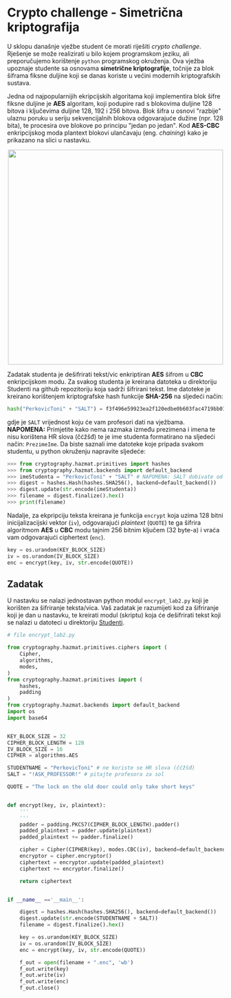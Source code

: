 
# Crypto challenge - Simetrična kriptografija

U sklopu današnje vježbe student će morati riješiti *crypto challenge*. Rješenje se može realizirati u bilo kojem programskom jeziku, ali preporučujemo korištenje ``python`` programskog okruženja. Ova vježba upoznaje studente sa osnovama **simetrične kriptografije**, točnije za blok šiframa fiksne duljine koji se danas koriste u većini modernih kriptografskih sustava.

Jedna od najpopularnijih ekripcijskih algoritama koji implementira blok šifre fiksne duljine je **AES** algoritam, koji podupire rad s blokovima duljine 128 bitova i ključevima duljine 128, 192 i 256 bitova. Blok šifra u osnovi "razbije" ulaznu poruku u seriju sekvencijalnih blokova odgovarajuće dužine (npr. 128 bita), te procesira ove blokove po principu "jedan po jedan". Kod **AES-CBC** enkripcijskog moda plantext blokovi ulančavaju (eng. *chaining*) kako je prikazano na slici u nastavku.

<p align="center">
  <img width="500" src="https://raw.githubusercontent.com/mcagalj/CNS-2017-18/master/img/cbc.PNG">
</p>

Zadatak studenta je dešifrirati tekst/vic enkriptiran **AES** šifrom u **CBC** enkripcijskom modu. Za svakog studenta je kreirana datoteka u direktoriju Studenti na github repozitoriju koja sadrži šifrirani tekst. Ime datoteke je kreirano korištenjem kriptografske hash funkcije **SHA-256** na sljedeći način:


```python
hash("PerkovicToni" + "SALT") = f3f496e59923ea2f120edbe0b603fac4719bb01e250e9534e401af6f1edb0a5e
```

gdje je ``SALT`` vrijednost koju će vam profesori dati na vježbama. **NAPOMENA:** Primjetite kako nema razmaka između prezimena i imena te nisu korištena HR slova (čćžšđ) te je ime studenta formatirano na sljedeći način: ``PrezimeIme``. Da biste saznali ime datoteke koje pripada svakom studentu, u python okruženju napravite sljedeće:

```python
>>> from cryptography.hazmat.primitives import hashes
>>> from cryptography.hazmat.backends import default_backend
>>> imeStudenta = "PerkovicToni" + "SALT" # NAPOMENA: SALT dobivate od profesora
>>> digest = hashes.Hash(hashes.SHA256(), backend=default_backend())
>>> digest.update(str.encode(imeStudenta))
>>> filename = digest.finalize().hex()
>>> print(filename)
```

Nadalje, za ekpripciju teksta kreirana je funkcija ``encrypt`` koja uzima 128 bitni inicijalizacijski vektor (``iv``), odgovarajući *plaintext* (``QUOTE``) te ga šifrira algoritmom **AES** u **CBC** modu tajnim 256 bitnim ključem (32 byte-a) i vraća vam odgovarajući ciphertext (``enc``).

```python
key = os.urandom(KEY_BLOCK_SIZE)
iv = os.urandom(IV_BLOCK_SIZE)
enc = encrypt(key, iv, str.encode(QUOTE))
```

## Zadatak

U nastavku se nalazi jednostavan python modul ``encrypt_lab2.py`` koji je korišten za šifriranje teksta/vica. Vaš zadatak je razumijeti kod za šifriranje koji je dan u nastavku, te kreirati modul (skriptu) koja će dešifrirati tekst koji se nalazi u datoteci u direktoriju [Studenti](Studenti).

```python
# file encrypt_lab2.py

from cryptography.hazmat.primitives.ciphers import (
    Cipher,
    algorithms,
    modes,
)
from cryptography.hazmat.primitives import (
	hashes,
	padding
)
from cryptography.hazmat.backends import default_backend
import os
import base64


KEY_BLOCK_SIZE = 32
CIPHER_BLOCK_LENGTH = 128
IV_BLOCK_SIZE = 16
CIPHER = algorithms.AES

STUDENTNAME = "PerkovicToni" # ne koriste se HR slova (čćžšđ)
SALT = "!ASK_PROFESSOR!" # pitajte profesora za sol

QUOTE = "The lock on the old door could only take short keys"


def encrypt(key, iv, plaintext):
    ''' 
    '''
    padder = padding.PKCS7(CIPHER_BLOCK_LENGTH).padder()
    padded_plaintext = padder.update(plaintext)
    padded_plaintext += padder.finalize()

    cipher = Cipher(CIPHER(key), modes.CBC(iv), backend=default_backend())
    encryptor = cipher.encryptor()
    ciphertext = encryptor.update(padded_plaintext)
    ciphertext += encryptor.finalize()

    return ciphertext


if __name__ =='__main__':

    digest = hashes.Hash(hashes.SHA256(), backend=default_backend())
    digest.update(str.encode(STUDENTNAME + SALT))
    filename = digest.finalize().hex()

    key = os.urandom(KEY_BLOCK_SIZE)
    iv = os.urandom(IV_BLOCK_SIZE)
    enc = encrypt(key, iv, str.encode(QUOTE))

    f_out = open(filename + ".enc", 'wb')
    f_out.write(key)
    f_out.write(iv)
    f_out.write(enc)
    f_out.close()
```
